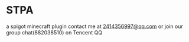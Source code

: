 # STPA
a spigot minecraft plugin
contact me at 2414356997@qq.com or join our group chat(882038510) on Tencent QQ
